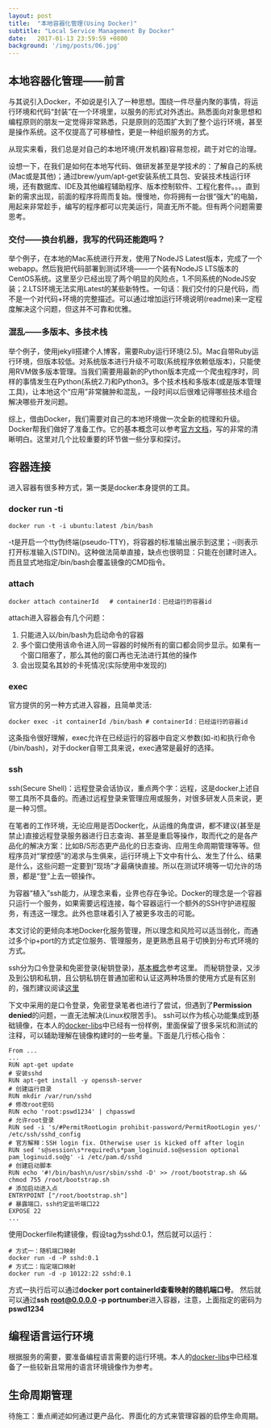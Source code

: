 ```yaml
---
layout: post
title:  "本地容器化管理(Using Docker)"
subtitle: "Local Service Management By Docker"
date:   2017-01-13 23:59:59 +0800
background: '/img/posts/06.jpg'
---
```


## 本地容器化管理——前言

与其说引入Docker，不如说是引入了一种思想。围绕一件尽量内聚的事情，将运行环境和代码“封装”在一个环境里，以服务的形式对外透出。熟悉面向对象思想和编程原则的朋友一定觉得非常熟悉，只是原则的范围扩大到了整个运行环境，甚至是操作系统。这不仅提高了可移植性，更是一种组织服务的方式。

从现实来看，我们总是对自己的本地环境(开发机器)容易忽视，疏于对它的治理。

设想一下，在我们是如何在本地写代码、做研发甚至是学技术的：了解自己的系统(Mac或是其他)；通过brew/yum/apt-get安装系统工具包、安装技术栈运行环境，还有数据库、IDE及其他编程辅助程序、版本控制软件、工程化套件。。。直到新的需求出现，前面的程序将周而复始。慢慢地，你将拥有一台很“强大”的电脑，用起来非常趁手，编写的程序都可以完美运行，简直无所不能。但有两个问题需要思考。

### 交付——换台机器，我写的代码还能跑吗？

举个例子，在本地的Mac系统进行开发，使用了NodeJS Latest版本，完成了一个webapp。然后我把代码部署到测试环境——一个装有NodeJS LTS版本的CentOS系统。这里至少已经出现了两个明显的风险点，1.不同系统的NodeJS安装；2.LTS环境无法实用Latest的某些新特性。一句话：我们交付的只是代码，而不是一个对代码+环境的完整描述。可以通过增加运行环境说明(readme)来一定程度解决这个问题，但这并不可靠和优雅。

### 混乱——多版本、多技术栈

举个例子，使用jekyll搭建个人博客，需要Ruby运行环境(2.5)。Mac自带Ruby运行环境，但版本较低。对系统版本进行升级不可取(系统程序依赖低版本)，只能使用RVM做多版本管理。当我们需要用最新的Python版本完成一个爬虫程序时，同样的事情发生在Python(系统2.7)和Python3。多个技术栈和多版本(或是版本管理工具)，让本地这个“应用”非常臃肿和混乱，一段时间以后很难记得哪些技术组合解决哪些开发问题。

综上，借由Docker，我们需要对自己的本地环境做一次全新的梳理和升级。Docker帮我们做好了准备工作。它的基本概念可以参考[官方文档](https://docs.docker.com/reference/)，写的非常的清晰明白。这里对几个比较重要的环节做一些分享和探讨。


## 容器连接

进入容器有很多种方式，第一类是docker本身提供的工具。

### docker run -ti
```
docker run -t -i ubuntu:latest /bin/bash
```
-t是开启一个tty伪终端(pseudo-TTY)，将容器的标准输出展示到这里；-i则表示打开标准输入(STDIN)。这种做法简单直接，缺点也很明显：只能在创建时进入。而且显式地指定/bin/bash会覆盖镜像的CMD指令。

### attach
```
docker attach containerId   # containerId：已经运行的容器id
```
attach进入容器会有几个问题：

1. 只能进入以/bin/bash为启动命令的容器
2. 多个窗口使用该命令进入同一容器的时候所有的窗口都会同步显示。如果有一个窗口阻塞了，那么其他的窗口再也无法进行其他的操作
3. 会出现莫名其妙的卡死情况(实际使用中发现的)

### exec
官方提供的另一种方式进入容器，且简单灵活:
```
docker exec -it containerId /bin/bash # containerId：已经运行的容器id
```
这条指令很好理解，exec允许在已经运行的容器中自定义参数(如-it)和执行命令(/bin/bash)，对于docker自带工具来说，exec通常是最好的选择。

### ssh

ssh(Secure Shell)：远程登录会话协议，重点两个字：远程，这是docker上述自带工具所不具备的。而通过远程登录来管理应用或服务，对很多研发人员来说，更是一种习惯。

在笔者的工作环境，无论应用是否Docker化，从运维的角度讲，都不建议(甚至是禁止)直接远程登录服务器进行日志查询、甚至是重启等操作，取而代之的是各产品化的解决方案：比如B/S形态更产品化的日志查询、应用生命周期管理等等。但程序员对“掌控感”的渴求与生俱来，运行环境上下文中有什么、发生了什么、结果是什么，这些问题一定要到“现场”才最痛快直接。所以在测试环境等一切允许的场景，都是“登”上去一顿操作。

为容器“植入”ssh能力，从理念来看，业界也存在争论。Docker的理念是一个容器只运行一个服务，如果需要远程连接，每个容器运行一个额外的SSH守护进程服务，有违这一理念。此外也意味着引入了被更多攻击的可能。

本文讨论的更倾向本地Docker化服务管理，所以理念和风险可以适当弱化，而通过多个ip+port的方式定位服务、管理服务，是更熟悉且易于切换到分布式环境的方式。

ssh分为口令登录和免密登录(秘钥登录)，[基本概念](http://blog.csdn.net/yimingsilence/article/details/52161412)参考这里。
而秘钥登录，又涉及到公钥和私钥，且公钥私钥在普通加密和认证这两种场景的使用方式是有区别的，强烈建议阅读[这里](http://blog.51cto.com/bingdian/313319)

下文中采用的是口令登录，免密登录笔者也进行了尝试，但遇到了**Permission denied**的问题，一直无法解决(Linux权限苦手)。
ssh可以作为核心功能集成到基础镜像，在本人的[docker-libs](https://github.com/nanda221/docker-libs/blob/master/base/Dockerfile)中已经有一份样例，里面保留了很多采坑和测试的注释，可以辅助理解在镜像构建时的一些考量。下面是几行核心指令：
```
From ...
...
RUN apt-get update
# 安装sshd
RUN apt-get install -y openssh-server
# 创建运行目录
RUN mkdir /var/run/sshd
# 修改root密码
RUN echo 'root:pswd1234' | chpasswd
# 允许root登录
RUN sed -i 's/#PermitRootLogin prohibit-password/PermitRootLogin yes/' /etc/ssh/sshd_config
# 官方解释：SSH login fix. Otherwise user is kicked off after login
RUN sed 's@session\s*required\s*pam_loginuid.so@session optional pam_loginuid.so@g' -i /etc/pam.d/sshd
# 创建启动脚本
RUN echo '#!/bin/bash\n/usr/sbin/sshd -D' >> /root/bootstrap.sh && chmod 755 /root/bootstrap.sh
# 添加启动进入点
ENTRYPOINT ["/root/bootstrap.sh"]
# 暴露端口，ssh约定监听端口22
EXPOSE 22
...
```
使用Dockerfile构建镜像，假设tag为sshd:0.1，然后就可以运行：
```
# 方式一：随机端口映射
docker run -d -P sshd:0.1
# 方式二：指定端口映射
docker run -d -p 10122:22 sshd:0.1
```
方式一执行后可以通过**docker port containerId查看映射的随机端口号**。
然后就可以通过**ssh root@0.0.0.0 -p portnumber**进入容器，注意，上面指定的密码为**pswd1234**

## 编程语言运行环境

根据服务的需要，要准备编程语言需要的运行环境。本人的[docker-libs](https://github.com/nanda221/docker-libs)中已经准备了一些较新且常用的语言环境镜像作为参考。

## 生命周期管理

待施工：重点阐述如何通过更产品化、界面化的方式来管理容器的启停生命周期。



















